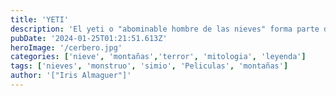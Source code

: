 ```yaml
---
title: 'YETI'
description: 'El yeti o "abominable hombre de las nieves" forma parte de la mitología popular en Tíbet y Nepal. Es una criatura misteriosa con aspecto de simio que vive en remotas montañas asiáticas. El yeti o "abominable hombre de las nieves", según numerosas leyendas, forma parte de la mitología popular en Tíbet y Nepal.'
pubDate: '2024-01-25T01:21:51.613Z'
heroImage: '/cerbero.jpg'
categories: ['nieve', 'montañas','terror', 'mitologia', 'leyenda']
tags: ['nieves', 'monstruo', 'simio', 'Peliculas', 'montañas']
author: '["Iris Almaguer"]'
---
```


